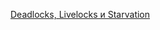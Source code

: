 [Deadlocks, Livelocks и Starvation](https://medium.com/@german.gorelkin/deadlocks-livelocks-starvation-ccd22d06f3ae)